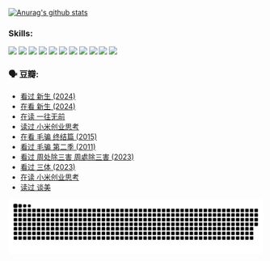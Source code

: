 
[![Anurag's github stats](https://github-readme-stats.vercel.app/api?username=w940853815)](https://github.com/anuraghazra/github-readme-stats)

### Skills:

<code><img height="32" src="https://cdn.jsdelivr.net/npm/simple-icons@v5/icons/python.svg"></code>
<code><img height="32" src="https://cdn.jsdelivr.net/npm/simple-icons@v5/icons/javascript.svg"></code>
<code><img height="32" src="https://cdn.jsdelivr.net/npm/simple-icons@v5/icons/django.svg"></code>
<code><img height="32" src="https://cdn.jsdelivr.net/npm/simple-icons@v5/icons/flask.svg"></code>
<code><img height="32" src="https://cdn.jsdelivr.net/npm/simple-icons@v5/icons/vuetify.svg"></code>
<code><img height="32" src="https://cdn.jsdelivr.net/npm/simple-icons@v5/icons/git.svg"></code>
<code><img height="32" src="https://cdn.jsdelivr.net/npm/simple-icons@v5/icons/docker.svg"></code>
<code><img height="32" src="https://cdn.jsdelivr.net/npm/simple-icons@v5/icons/postgresql.svg"></code>
<code><img height="32" src="https://cdn.jsdelivr.net/npm/simple-icons@v5/icons/elasticsearch.svg"></code>
<code><img height="32" src="https://cdn.jsdelivr.net/npm/simple-icons@v5/icons/macos.svg"></code>
<code><img height="32" src="https://cdn.jsdelivr.net/npm/simple-icons@v5/icons/linux.svg"></code>

### 🗣 豆瓣:

<!-- DOUBAN-ACTIVITIES:START -->
- [看过 新生‎ (2024)](https://www.douban.com/people/136069238/status/4612373431/?_i=16056232)
- [在看 新生‎ (2024)](https://www.douban.com/people/136069238/status/4607441062/?_i=16056232)
- [在读 一往无前](https://www.douban.com/people/136069238/status/4590507310/?_i=16056232)
- [读过 小米创业思考](https://www.douban.com/people/136069238/status/4590506983/?_i=16056232)
- [在看 毛骗 终结篇‎ (2015)](https://www.douban.com/people/136069238/status/4581971924/?_i=16056232)
- [看过 毛骗 第二季‎ (2011)](https://www.douban.com/people/136069238/status/4581971810/?_i=16056232)
- [看过 周处除三害 周處除三害‎ (2023)](https://www.douban.com/people/136069238/status/4575646701/?_i=16056232)
- [看过 三体‎ (2023)](https://www.douban.com/people/136069238/status/4574263039/?_i=16056232)
- [在读 小米创业思考](https://www.douban.com/people/136069238/status/4572047905/?_i=16056232)
- [读过 谈美](https://www.douban.com/people/136069238/status/4572047629/?_i=16056232)
<!-- DOUBAN-ACTIVITIES:END -->


![Snake animation](https://raw.githubusercontent.com/w940853815/w940853815/output/github-contribution-grid-snake.svg)

<!--
**w940853815/w940853815** is a ✨ _special_ ✨ repository because its `README.md` (this file) appears on your GitHub profile.

Here are some ideas to get you started:

- 🔭 I’m currently working on ...
- 🌱 I’m currently learning ...
- 👯 I’m looking to collaborate on ...
- 🤔 I’m looking for help with ...
- 💬 Ask me about ...
- 📫 How to reach me: ...
- 😄 Pronouns: ...
- ⚡ Fun fact: ...
-->
